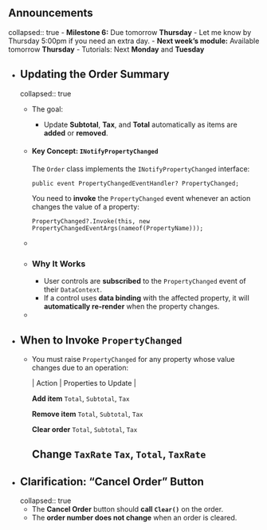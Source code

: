 ## Announcements
collapsed:: true
	- **Milestone 6:** Due tomorrow **Thursday**
		- Let me know by Thursday 5:00pm if you need an extra day.
	- **Next week’s module:** Available tomorrow **Thursday**
		- Tutorials: Next **Monday** and **Tuesday**
- ## Updating the Order Summary
  collapsed:: true
	- The goal:
		- Update **Subtotal**, **Tax**, and **Total** automatically as items are **added** or **removed**.
	- #### Key Concept:  `INotifyPropertyChanged`
	  
	  The `Order` class implements the `INotifyPropertyChanged` interface:
	  
	  ```
	  public event PropertyChangedEventHandler? PropertyChanged;
	  ```
	  
	  
	  You need to **invoke** the `PropertyChanged` event whenever an action changes the value of a property:
	  
	  ```
	  PropertyChanged?.Invoke(this, new PropertyChangedEventArgs(nameof(PropertyName)));
	  ```
	-
	- ### Why It Works
		- User controls are **subscribed** to the `PropertyChanged` event of their `DataContext`.
		- If a control uses **data binding** with the affected property, it will **automatically re-render** when the property changes.
	-
- ## When to Invoke  `PropertyChanged`
	- You must raise `PropertyChanged` for any property whose value changes due to an operation:
	  
	  | Action |  Properties to Update |
	  
	  **Add item** 
	  `Total`, `Subtotal`, `Tax` 
	  
	  **Remove item** 
	  `Total`, `Subtotal`, `Tax` 
	  
	  **Clear order** 
	  `Total`, `Subtotal`, `Tax` 
	  
	  **Change `TaxRate`** 
	  `Tax`, `Total`, `TaxRate` 
	  ---
- ## Clarification: “Cancel Order” Button
  collapsed:: true
	- The **Cancel Order** button should **call `Clear()`** on the order.
	- The **order number does not change** when an order is cleared.